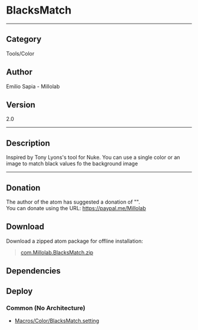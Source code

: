 # BlacksMatch
___

## Category
Tools/Color

## Author
Emilio Sapia - Millolab

## Version
2.0

___

## Description
<p>Inspired by Tony Lyons's tool for Nuke. You can use a single color or an image to match black values fo the background image</p>




___

## Donation
The author of the atom has suggested a donation of "".  
You can donate using the URL: <a href="https://paypal.me/Millolab">https://paypal.me/Millolab</a>
## Download

Download a zipped atom package for offline installation:
> [com.Millolab.BlacksMatch.zip](https://gitlab.com/WeSuckLess/Reactor/-/archive/master/Reactor-master.zip?path=Atoms/com.Millolab.BlacksMatch)  

## Dependencies

## Deploy

### Common (No Architecture)

<ul>
<li><a href="https://gitlab.com/WeSuckLess/Reactor/-/blob/master/Atoms/com.Millolab.BlacksMatch/Macros/Color/BlacksMatch.setting?ref_type=heads">Macros/Color/BlacksMatch.setting</a></li>
</ul>
